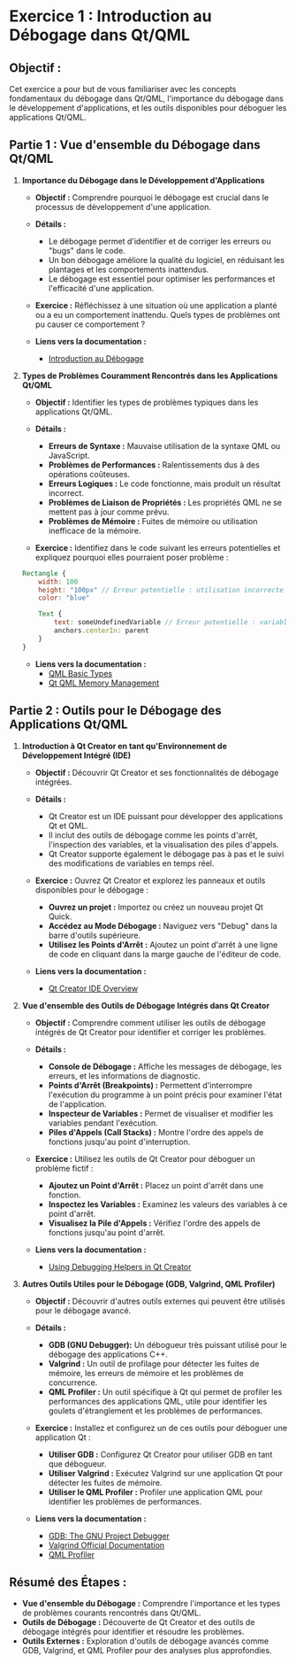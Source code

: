 # **Exercice 1 : Introduction au Débogage dans Qt/QML**

## **Objectif :**
Cet exercice a pour but de vous familiariser avec les concepts fondamentaux du débogage dans Qt/QML, l'importance du débogage dans le développement d'applications, et les outils disponibles pour déboguer les applications Qt/QML.


## **Partie 1 : Vue d'ensemble du Débogage dans Qt/QML**

1. **Importance du Débogage dans le Développement d'Applications**

   - **Objectif :** Comprendre pourquoi le débogage est crucial dans le processus de développement d'une application.
   - **Détails :**
     - Le débogage permet d'identifier et de corriger les erreurs ou "bugs" dans le code.
     - Un bon débogage améliore la qualité du logiciel, en réduisant les plantages et les comportements inattendus.
     - Le débogage est essentiel pour optimiser les performances et l'efficacité d'une application.

   - **Exercice :** Réfléchissez à une situation où une application a planté ou a eu un comportement inattendu. Quels types de problèmes ont pu causer ce comportement ?
   
   - **Liens vers la documentation :**
     - [Introduction au Débogage](https://doc.qt.io/qt-6/debug.html)

2. **Types de Problèmes Couramment Rencontrés dans les Applications Qt/QML**

   - **Objectif :** Identifier les types de problèmes typiques dans les applications Qt/QML.
   - **Détails :**
     - **Erreurs de Syntaxe :** Mauvaise utilisation de la syntaxe QML ou JavaScript.
     - **Problèmes de Performances :** Ralentissements dus à des opérations coûteuses.
     - **Erreurs Logiques :** Le code fonctionne, mais produit un résultat incorrect.
     - **Problèmes de Liaison de Propriétés :** Les propriétés QML ne se mettent pas à jour comme prévu.
     - **Problèmes de Mémoire :** Fuites de mémoire ou utilisation inefficace de la mémoire.

   - **Exercice :** Identifiez dans le code suivant les erreurs potentielles et expliquez pourquoi elles pourraient poser problème :
   
   ```qml
   Rectangle {
       width: 100
       height: "100px" // Erreur potentielle : utilisation incorrecte de l'unité
       color: "blue"

       Text {
           text: someUndefinedVariable // Erreur potentielle : variable non définie
           anchors.centerIn: parent
       }
   }
   ```

   - **Liens vers la documentation :**
     - [QML Basic Types](https://doc.qt.io/qt-5/qtqml-typesystem-basictypes.html)
     - [Qt QML Memory Management](https://doc.qt.io/qt-6/qtqml-cppintegration-data.html)


## **Partie 2 : Outils pour le Débogage des Applications Qt/QML**

1. **Introduction à Qt Creator en tant qu'Environnement de Développement Intégré (IDE)**

   - **Objectif :** Découvrir Qt Creator et ses fonctionnalités de débogage intégrées.
   - **Détails :**
     - Qt Creator est un IDE puissant pour développer des applications Qt et QML.
     - Il inclut des outils de débogage comme les points d'arrêt, l'inspection des variables, et la visualisation des piles d'appels.
     - Qt Creator supporte également le débogage pas à pas et le suivi des modifications de variables en temps réel.

   - **Exercice :** Ouvrez Qt Creator et explorez les panneaux et outils disponibles pour le débogage :
     - **Ouvrez un projet :** Importez ou créez un nouveau projet Qt Quick.
     - **Accédez au Mode Débogage :** Naviguez vers "Debug" dans la barre d'outils supérieure.
     - **Utilisez les Points d'Arrêt :** Ajoutez un point d'arrêt à une ligne de code en cliquant dans la marge gauche de l'éditeur de code.

   - **Liens vers la documentation :**
     - [Qt Creator IDE Overview](https://doc.qt.io/qtcreator/)

2. **Vue d'ensemble des Outils de Débogage Intégrés dans Qt Creator**

   - **Objectif :** Comprendre comment utiliser les outils de débogage intégrés de Qt Creator pour identifier et corriger les problèmes.
   - **Détails :**
     - **Console de Débogage :** Affiche les messages de débogage, les erreurs, et les informations de diagnostic.
     - **Points d'Arrêt (Breakpoints) :** Permettent d'interrompre l'exécution du programme à un point précis pour examiner l'état de l'application.
     - **Inspecteur de Variables :** Permet de visualiser et modifier les variables pendant l'exécution.
     - **Piles d'Appels (Call Stacks) :** Montre l'ordre des appels de fonctions jusqu'au point d'interruption.

   - **Exercice :** Utilisez les outils de Qt Creator pour déboguer un problème fictif :
     - **Ajoutez un Point d'Arrêt :** Placez un point d'arrêt dans une fonction.
     - **Inspectez les Variables :** Examinez les valeurs des variables à ce point d'arrêt.
     - **Visualisez la Pile d'Appels :** Vérifiez l'ordre des appels de fonctions jusqu'au point d'arrêt.

   - **Liens vers la documentation :**
     - [Using Debugging Helpers in Qt Creator](https://doc.qt.io/qtcreator/creator-debugging-helpers.html)

3. **Autres Outils Utiles pour le Débogage (GDB, Valgrind, QML Profiler)**

   - **Objectif :** Découvrir d'autres outils externes qui peuvent être utilisés pour le débogage avancé.
   - **Détails :**
     - **GDB (GNU Debugger):** Un débogueur très puissant utilisé pour le débogage des applications C++.
     - **Valgrind :** Un outil de profilage pour détecter les fuites de mémoire, les erreurs de mémoire et les problèmes de concurrence.
     - **QML Profiler :** Un outil spécifique à Qt qui permet de profiler les performances des applications QML, utile pour identifier les goulets d'étranglement et les problèmes de performances.

   - **Exercice :** Installez et configurez un de ces outils pour déboguer une application Qt :
     - **Utiliser GDB :** Configurez Qt Creator pour utiliser GDB en tant que débogueur.
     - **Utiliser Valgrind :** Exécutez Valgrind sur une application Qt pour détecter les fuites de mémoire.
     - **Utiliser le QML Profiler :** Profiler une application QML pour identifier les problèmes de performances.

   - **Liens vers la documentation :**
     - [GDB: The GNU Project Debugger](https://www.gnu.org/software/gdb/)
     - [Valgrind Official Documentation](http://www.valgrind.org/docs/manual/manual.html)
     - [QML Profiler](https://doc.qt.io/qtcreator/creator-qml-performance-monitor.html)


## **Résumé des Étapes :**

- **Vue d'ensemble du Débogage :** Comprendre l'importance et les types de problèmes courants rencontrés dans Qt/QML.
- **Outils de Débogage :** Découverte de Qt Creator et des outils de débogage intégrés pour identifier et résoudre les problèmes.
- **Outils Externes :** Exploration d'outils de débogage avancés comme GDB, Valgrind, et QML Profiler pour des analyses plus approfondies.
